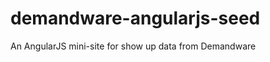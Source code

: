 demandware-angularjs-seed
=========================

An AngularJS mini-site for show up data from Demandware
